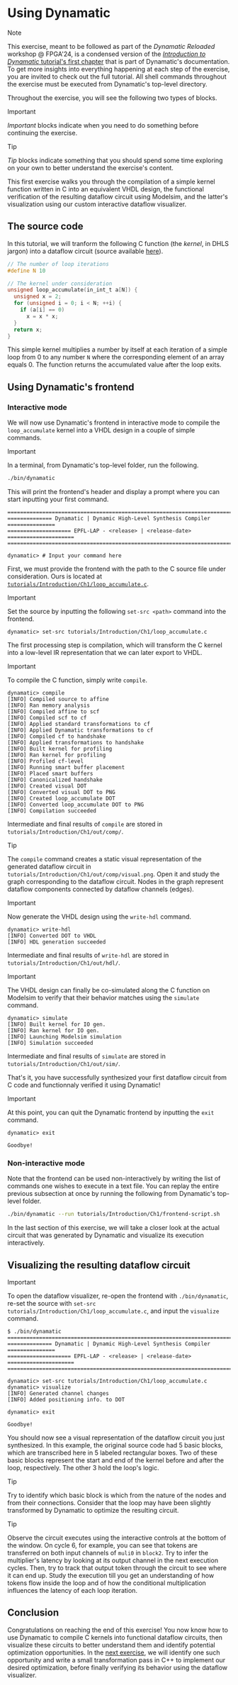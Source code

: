 # Using Dynamatic

> [!NOTE]
> This exercise, meant to be followed as part of the *Dynamatic Reloaded* workshop @ FPGA'24, is a condensed version of the [*Introduction to Dynamatic* tutorial's first chapter](../Tutorials/Introduction/UsingDynamatic.md) that is part of Dynamatic's documentation. To get more insights into everything happening at each step of the exercise, you are invited to check out the full tutorial. All shell commands throughout the exercise must be executed from Dynamatic's top-level directory.

Throughout the exercise, you will see the following two types of blocks.
> [!IMPORTANT]
> *Important* blocks indicate when you need to do something before continuing the exercise.

> [!TIP]
> *Tip* blocks indicate something that you should spend some time exploring on your own to better understand the exercise's content.

This first exercise walks you through the compilation of a simple kernel function written in C into an equivalent VHDL design, the functional verification of the resulting dataflow circuit using Modelsim, and the latter's visualization using our custom interactive dataflow visualizer. 

## The source code

In this tutorial, we will tranform the following C function (the *kernel*, in DHLS jargon) into a dataflow circuit (source available [here](../../tutorials/Introduction/Ch1/loop_accumulate.c)).

```c
// The number of loop iterations
#define N 10

// The kernel under consideration
unsigned loop_accumulate(in_int_t a[N]) {
  unsigned x = 2;
  for (unsigned i = 0; i < N; ++i) {
    if (a[i] == 0)
      x = x * x;
  }
  return x;
}
```

This simple kernel multiplies a number by itself at each iteration of a simple loop from 0 to any number `N` where the corresponding element of an array equals 0. The function returns the accumulated value after the loop exits.

## Using Dynamatic's frontend

### Interactive mode

We will now use Dynamatic's frontend in interactive mode to compile the `loop_accumulate` kernel into a VHDL design in a couple of simple commands. 

> [!IMPORTANT]
> In a terminal, from Dynamatic's top-level folder, run the following.
> ```sh
> ./bin/dynamatic
> ```

This will print the frontend's header and display a prompt where you can start inputting your first command.

```
================================================================================
============== Dynamatic | Dynamic High-Level Synthesis Compiler ===============
==================== EPFL-LAP - <release> | <release-date> =====================
================================================================================

dynamatic> # Input your command here
```

First, we must provide the frontend with the path to the C source file under consideration. Ours is located at [`tutorials/Introduction/Ch1/loop_accumulate.c`](../../tutorials/Introduction/Ch1/loop_accumulate.c).


> [!IMPORTANT]
> Set the source by inputting the following `set-src <path>` command into the frontend.
> ```
> dynamatic> set-src tutorials/Introduction/Ch1/loop_accumulate.c
> ```

The first processing step is compilation, which will transform the C kernel into a low-level IR representation that we can later export to VHDL.

> [!IMPORTANT]
> To compile the C function, simply write `compile`.
> ```
> dynamatic> compile
> [INFO] Compiled source to affine
> [INFO] Ran memory analysis
> [INFO] Compiled affine to scf
> [INFO] Compiled scf to cf
> [INFO] Applied standard transformations to cf
> [INFO] Applied Dynamatic transformations to cf
> [INFO] Compiled cf to handshake
> [INFO] Applied transformations to handshake
> [INFO] Built kernel for profiling
> [INFO] Ran kernel for profiling
> [INFO] Profiled cf-level
> [INFO] Running smart buffer placement
> [INFO] Placed smart buffers
> [INFO] Canonicalized handshake
> [INFO] Created visual DOT
> [INFO] Converted visual DOT to PNG
> [INFO] Created loop_accumulate DOT
> [INFO] Converted loop_accumulate DOT to PNG
> [INFO] Compilation succeeded
> ```

Intermediate and final results of `compile` are stored in `tutorials/Introduction/Ch1/out/comp/`.

> [!TIP]
> The `compile` command creates a static visual representation of the generated dataflow circuit in `tutorials/Introduction/Ch1/out/comp/visual.png`. Open it and study the graph corresponding to the dataflow circuit. Nodes in the graph represent dataflow components connected by dataflow channels (edges).

> [!IMPORTANT]
> Now generate the VHDL design using the `write-hdl` command.
> ```
> dynamatic> write-hdl
> [INFO] Converted DOT to VHDL
> [INFO] HDL generation succeeded
> ```

Intermediate and final results of `write-hdl` are stored in `tutorials/Introduction/Ch1/out/hdl/`.

> [!IMPORTANT]
> The VHDL design can finally be co-simulated along the C function on Modelsim to verify that their behavior matches using the `simulate` command.
> ```
> dynamatic> simulate
> [INFO] Built kernel for IO gen.
> [INFO] Ran kernel for IO gen.
> [INFO] Launching Modelsim simulation
> [INFO] Simulation succeeded
> ```

Intermediate and final results of `simulate` are stored in `tutorials/Introduction/Ch1/out/sim/`.

That's it, you have successfully synthesized your first dataflow circuit from C code and functionnaly verified it using Dynamatic!

> [!IMPORTANT]
> At this point, you can quit the Dynamatic frontend by inputting the `exit` command. 
> ```
> dynamatic> exit
> 
> Goodbye!
> ```

### Non-interactive mode

Note that the frontend can be used non-interactively by writing the list of commands one wishes to execute in a text file. You can replay the entire previous subsection at once by running the following from Dynamatic's top-level folder.

```sh
./bin/dynamatic --run tutorials/Introduction/Ch1/frontend-script.sh
```

In the last section of this exercise, we will take a closer look at the actual circuit that was generated by Dynamatic and visualize its execution interactively. 

## Visualizing the resulting dataflow circuit

> [!IMPORTANT]
> To open the dataflow visualizer, re-open the frontend with `./bin/dynamatic`, re-set the source with `set-src tutorials/Introduction/Ch1/loop_accumulate.c`, and input the `visualize` command.
> ```
> $ ./bin/dynamatic
> ================================================================================
> ============== Dynamatic | Dynamic High-Level Synthesis Compiler ===============
> ==================== EPFL-LAP - <release> | <release-date> =====================
> ================================================================================
> 
> dynamatic> set-src tutorials/Introduction/Ch1/loop_accumulate.c
> dynamatic> visualize
> [INFO] Generated channel changes
> [INFO] Added positioning info. to DOT
> 
> dynamatic> exit
> 
> Goodbye!
> ```

You should now see a visual representation of the dataflow circuit you just synthesized. In this example, the original source code had 5 basic blocks, which are transcribed here in 5 labeled rectangular boxes. Two of these basic blocks represent the start and end of the kernel before and after the loop, respectively. The other 3 hold the loop's logic.

> [!TIP]
> Try to identify which basic block is which from the nature of the nodes and from their connections. Consider that the loop may have been slightly transformed by Dynamatic to optimize the resulting circuit.

> [!TIP]
> Observe the circuit executes using the interactive controls at the bottom of the window. On cycle 6, for example, you can see that tokens are transferred on both input channels of `muli0` in `block2`. Try to infer the multiplier's latency by looking at its output channel in the next execution cycles. Then, try to track that output token through the circuit to see where it can end up. Study the execution till you get an understanding of how tokens flow inside the loop and of how the conditional multiplication influences the latency of each loop iteration.

## Conclusion

Congratulations on reaching the end of this exercise! You now know how to use Dynamatic to compile C kernels into functional dataflow circuits, then visualize these circuits to better understand them and identify potential optimization opportunities. In the [next exercise](ModifyingDynamatic.md), we will identify one such opportunity and write a small transformation pass in C++ to implement our desired optimization, before finally verifying its behavior using the dataflow visualizer.
